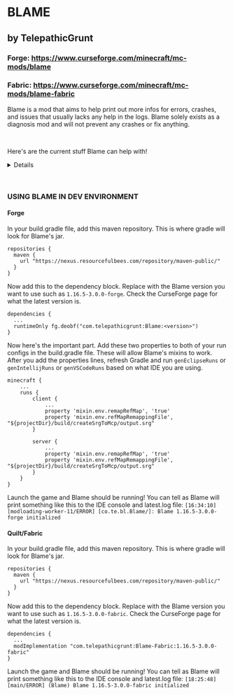 # BLAME 
## by TelepathicGrunt

### Forge: https://www.curseforge.com/minecraft/mc-mods/blame
### Fabric: https://www.curseforge.com/minecraft/mc-mods/blame-fabric

Blame is a mod that aims to help print out more infos for errors, crashes, and issues that usually lacks any help in the logs. Blame solely exists as a diagnosis mod and will not prevent any crashes or fix anything. 

&nbsp;

Here's are the current stuff Blame can help with! 

<details>

• Prints out the stacktrace for commands that crashed when used. 
  (Normally, modded commands do not print anything to logs when they crash)

• Will detect and print out all broken commands when starting up a world.
  (This will find commands that called an .executes() outside a .then() call because they won't work)

• Prints extra detail for features or structures that crashes during worldgen.

• Logs all ConfiguredFeatures, ConfiguredStructures, ConfiguredCarvers that are not registered.
  (Mods that don't register the stuff will cause other mod's stuff to break and not spawn during worldgen)

• Detect if DynamicRegistry is loaded way too early by another mod.
  (Doing so causes all other mod's registered worldgen stuff to blow up such as "Unknown Biome ID" issues)

• Logs out exactly which worldgen JSON file is broken from any mod or datapack and shows its JSON too.

• Logs out any missing loot table when the loot is attempted to be generated! Check logs if a chest is empty and this mod might catch why.

• Prints out the name of the crashing structure that has its spacing value set to 0 or if it's separation value is equal to or greater than the spacing value. 
  (Either one of these condition being true will crash the game.)

• Condense broken Recipe and Loot Table parsing so you can share logs easier and see errors easier.

• Fixes MC-190122 bug so that the actual true number of recipes loaded and stated in logs is correct to help debugging recipes. https://bugs.mojang.com/browse/MC-190122

• Prints out exactly which structure crashed a custom/flat ChunkGenerator because it wasn't added to FlatGenerationSettings.STRUCTURES

• Will print to logs if a Jigsaw Structure attempts to access a non-existent template pool so you know when a structure is not fully generating.

• Will log out if a mod or datapack tries to access a non-existent nbt file for easier debugging.

• Will print out if a mod classloads TagCollectionManager too early and can risk blowing up the tags of other mods that register their tag afterwards.

• Will print out what block, its nbt, and what nbt file crashed a structure processor during structure generation.

</details>

&nbsp;

### USING BLAME IN DEV ENVIRONMENT

#### Forge

In your build.gradle file, add this maven repository. This is where gradle will look for Blame's jar.
```
repositories {
  maven {
    url "https://nexus.resourcefulbees.com/repository/maven-public/"
  }
}
```

Now add this to the dependency block. Replace <version> with the Blame version you want to use such as `1.16.5-3.0.0-forge`. Check the CurseForge page for what the latest version is. 
```
dependencies {
  ...
  runtimeOnly fg.deobf("com.telepathicgrunt:Blame:<version>")
}
```

Now here's the important part. Add these two properties to both of your run configs in the build.gradle file. These will allow Blame's mixins to work. After you add the properties lines, refresh Gradle and run `genEclipseRuns` or `genIntellijRuns` or `genVSCodeRuns` based on what IDE you are using.
```
minecraft {
    ...
    runs {
        client {
            ...
            property 'mixin.env.remapRefMap', 'true'
            property 'mixin.env.refMapRemappingFile', "${projectDir}/build/createSrgToMcp/output.srg"
        }

        server {
            ...
            property 'mixin.env.remapRefMap', 'true'
            property 'mixin.env.refMapRemappingFile', "${projectDir}/build/createSrgToMcp/output.srg"
        }
    }
}
```

Launch the game and Blame should be running! You can tell as Blame will print something like this to the IDE console and latest.log file: 
`[16:34:10] [modloading-worker-11/ERROR] [co.te.bl.Blame/]: Blame 1.16.5-3.0.0-forge initialized`


#### Quilt/Fabric

In your build.gradle file, add this maven repository. This is where gradle will look for Blame's jar.
```
repositories {
  maven {
    url "https://nexus.resourcefulbees.com/repository/maven-public/"
  }
}
```

Now add this to the dependency block. Replace <version> with the Blame version you want to use such as `1.16.5-3.0.0-fabric`. Check the CurseForge page for what the latest version is.
```
dependencies {
  ...
  modImplementation "com.telepathicgrunt:Blame-Fabric:1.16.5-3.0.0-fabric"
}
```

Launch the game and Blame should be running! You can tell as Blame will print something like this to the IDE console and latest.log file:
`[18:25:48] [main/ERROR] (Blame) Blame 1.16.5-3.0.0-fabric initialized`